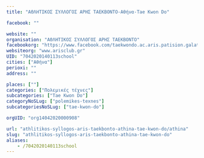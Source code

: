 ```yaml
---
title: "ΑΘΛΗΤΙΚΟΣ ΣΥΛΛΟΓΟΣ ΑΡΗΣ ΤΑΕΚΒΟΝΤΟ-Αθήνα-Tae Kwon Do"

facebook: ""

website: ""
organisation: "ΑΘΛΗΤΙΚΟΣ ΣΥΛΛΟΓΟΣ ΑΡΗΣ ΤΑΕΚΒΟΝΤΟ"
facebookorg: "https://www.facebook.com/taekwondo.ac.aris.patision.galatsiou/"
websiteorg: "www.arisclub.gr"
UID: "7042020140113school"
cities: ["Αθήνα"]
perioxi: ""
address: ""

places: [""]
categories: ["Πολεμικές τέχνες"]
subcategories: ["Tae Kwon Do"]
categoryNoSLug: ["polemikes-texnes"]
subcategoriesNoSLug: ["tae-kwon-do"]

orgUID: "org14042020000908"

url: "athlitikos-syllogos-aris-taekbonto-athina-tae-kwon-do/athina"
slug: "athlitikos-syllogos-aris-taekbonto-athina-tae-kwon-do"
aliases:
    - /7042020140113school
---
```





